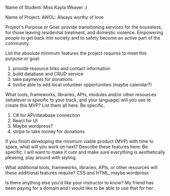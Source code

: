 Name of Student: Miss Kayla Weaver :)

Name of Project: AWOL: Always worthy of love 

Project's Purpose or Goal:  provide transitioning services for the houseless, for those leaving residential treatment, and domestic violence. Empowering people to get back into society and to safety become an active part of the community. 

List the absolute minimum features the project requires to meet this purpose or goal: 
1. provide resource links and contact information
2. build database and CRUD service
3. take payments for donations
4. list/be able to add local volunteer opportunities (maybe calendar?) 

What tools, frameworks, libraries, APIs, modules and/or other resources (whatever is specific to your track, and your language) will you use to create this MVP? List them all here. Be specific.
1. C# for API/database connection
2. React for UI
3. Maybe wordpress?
4. stripe to take money for donations

If you finish developing the minimum viable product (MVP) with time to spare, what will you work on next? Describe these features here: Be specific.
I will want to make it *cute* and make sure everything is aesthetically pleasing, play around with styling. 

What additional tools, frameworks, libraries, APIs, or other resources will these additional features require?
CSS and HTML, maybe wordpress 

Is there anything else you'd like your instructor to know?
My friend has been paying for a domain and I would like to be able to use that for her. 